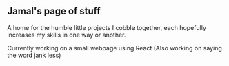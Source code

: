 ## Jamal's page of stuff
A home for the humble little projects I cobble together, each hopefully increases my skills in one way or another.

Currently working on a small webpage using React
(Also working on saying the word jank less)
